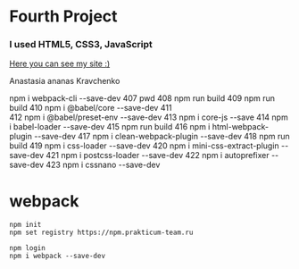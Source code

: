 # Fourth Project

### I used HTML5, CSS3, JavaScript

[Here you can see my site :)](https://kravchenkoananas.github.io/mesto-project/)


Anastasia ananas Kravchenko 

npm i webpack-cli --save-dev
  407  pwd
  408  npm run build
  409  npm run build
  410   npm i @babel/core --save-dev
  411   
  412   npm i @babel/preset-env --save-dev
  413    npm i core-js --save
  414    npm i babel-loader --save-dev
  415   npm run build
  416  npm i html-webpack-plugin --save-dev
  417  npm i clean-webpack-plugin --save-dev
  418  npm run build
  419  npm i css-loader --save-dev
  420  npm i mini-css-extract-plugin --save-dev 
  421  npm i postcss-loader --save-dev
  422  npm i autoprefixer --save-dev
  423  npm i cssnano --save-dev
# webpack
```
npm init
npm set registry https://npm.prakticum-team.ru 

npm login
npm i webpack --save-dev
```
